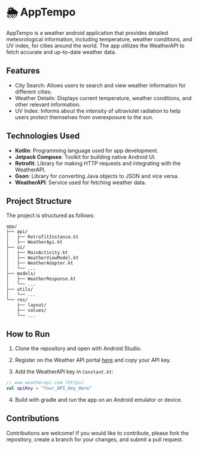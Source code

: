 # 🌦️ AppTempo
AppTempo is a weather android application that provides detailed meteorological information, including temperature, weather conditions, and UV index, for cities around the world. The app utilizes the WeatherAPI to fetch accurate and up-to-date weather data.

## Features
- City Search: Allows users to search and view weather information for different cities.
- Weather Details: Displays current temperature, weather conditions, and other relevant information.
- UV Index: Informs about the intensity of ultraviolet radiation to help users protect themselves from overexposure to the sun.

## Technologies Used
- **Kotlin**: Programming language used for app development.
- **Jetpack Compose**: Toolkit for building native Android UI.
- **Retrofit**: Library for making HTTP requests and integrating with the WeatherAPI.
- **Gson**: Library for converting Java objects to JSON and vice versa.
- **WeatherAPI**: Service used for fetching weather data.

## Project Structure
The project is structured as follows:

```
app/
├── api/
│   ├── RetrofitInstance.kt
│   ├── WeatherApi.kt
├── ui/
│   ├── MainActivity.kt
│   ├── WeatherViewModel.kt
│   ├── WeatherAdapter.kt
│   └── ...
├── models/
│   ├── WeatherResponse.kt
│   └── ...
├── utils/
│   └── ...
└── res/
    ├── layout/
    ├── values/
    └── ...
```

## How to Run
1. Clone the repository and open with Android Studio.

2. Register on the Weather API portal [here](https://www.weatherapi.com/) and copy your API key.

3. Add the WeatherAPI key in `Constant.kt`:

```kt
// www.weatherapi.com (https)
val apiKey = "Your_API_Key_Here"

```

4. Build with gradle and run the app on an Android emulator or device.

## Contributions
Contributions are welcome! If you would like to contribute, please fork the repository, create a branch for your changes, and submit a pull request.
